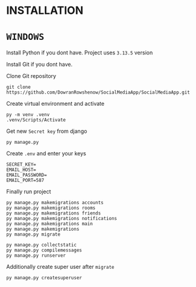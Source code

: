 # INSTALLATION

# `WINDOWS`

Install Python if you dont have. Project uses `3.13.5` version

Install Git if you dont have. 

Clone Git repository

    git clone https://github.com/DowranRowshenow/SocialMediaApp/SocialMediaApp.git

Create virtual environment and activate

    py -m venv .venv
    .venv/Scripts/Activate

Get new `Secret key` from django

    py manage.py
    

Create `.env` and enter your keys

    SECRET_KEY=
    EMAIL_HOST=
    EMAIL_PASSWORD=
    EMAIL_PORT=587

Finally run project

    py manage.py makemigrations accounts
    py manage.py makemigrations rooms
    py manage.py makemigrations friends
    py manage.py makemigrations notifications
    py manage.py makemigrations main
    py manage.py makemigrations
    py manage.py migrate

    py manage.py collectstatic
    py manage.py compilemessages
    py manage.py runserver

Additionally create super user after `migrate`

    py manage.py createsuperuser
